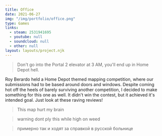 ```yaml
---
title: Office
date: 2021-06-27
img: "/img/portfolio/office.png"
type: Games
links:
  - steam: 2531941695
  - youtube: null
  - soundcloud: null
  - other: null
layout: layouts/project.njk
---
```

> Don't go into the Portal 2 elevator at 3 AM, you'll end up in Home Depot hell.

Roy Berardo held a Home Depot themed mapping competition, where our submissions had to be based around doors and windows. Despite coming hot off the heels of barely surviving another competition, I decided to make something for this one as well. It didn't win the contest, but it achieved it's intended goal. Just look at these raving reviews!

> This map hurt my brain

> warning dont ply this while high on weed

> примерно так и ходят за справкой в русской больнице